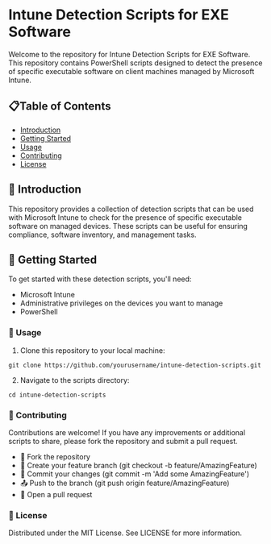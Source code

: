 # Intune Detection Scripts for EXE Software

Welcome to the repository for Intune Detection Scripts for EXE Software. This repository contains PowerShell scripts designed to detect the presence of specific executable software on client machines managed by Microsoft Intune.



##  📋Table of Contents

- [Introduction](#introduction)
- [Getting Started](#getting-started)
- [Usage](#usage)
- [Contributing](#contributing)
- [License](#license)

##  🌟 Introduction

This repository provides a collection of detection scripts that can be used with Microsoft Intune to check for the presence of specific executable software on managed devices. These scripts can be useful for ensuring compliance, software inventory, and management tasks.

## 🚀 Getting Started

To get started with these detection scripts, you'll need:

- Microsoft Intune
- Administrative privileges on the devices you want to manage
- PowerShell



### 📄 Usage
1. Clone this repository to your local machine:

```shell
git clone https://github.com/yourusername/intune-detection-scripts.git
```

2. Navigate to the scripts directory:

```shell
cd intune-detection-scripts
```

### 🤝 Contributing
Contributions are welcome! If you have any improvements or additional scripts to share, please fork the repository and submit a pull request.

- 🍴 Fork the repository
- 🌿 Create your feature branch (git checkout -b feature/AmazingFeature)
- 💾 Commit your changes (git commit -m 'Add some AmazingFeature')
- 📤 Push to the branch (git push origin feature/AmazingFeature)
- 🔄 Open a pull request

### 📜 License
Distributed under the MIT License. See LICENSE for more information.


